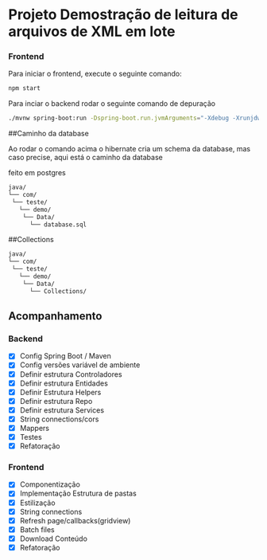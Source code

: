 # Projeto Demostração de leitura de arquivos de XML em lote

### Frontend

Para iniciar o frontend, execute o seguinte comando:

```bash
npm start
```

Para inciar o backend rodar o seguinte comando de depuração

```bash
./mvnw spring-boot:run -Dspring-boot.run.jvmArguments="-Xdebug -Xrunjdwp:transport=dt_socket,server=y,suspend=n,address=*:8000"
```

##Caminho da database

Ao rodar o comando acima o hibernate cria um schema da database, mas caso precise, aqui está o caminho da database 

feito em postgres

```bash
java/
└── com/
 └── teste/
   └── demo/
    └── Data/ 
      └── database.sql
```
##Collections 

```bash
java/
└── com/
 └── teste/
   └── demo/
    └── Data/ 
      └── Collections/
```
## Acompanhamento

### Backend

- [x] Config Spring Boot / Maven
- [x] Config versões variável de ambiente
- [x] Definir estrutura Controladores
- [x] Definir estrutura Entidades
- [x] Definir Estrutura Helpers
- [x] Definir estrutura Repo
- [x] Definir estrutura Services
- [x] String connections/cors
- [x] Mappers
- [x] Testes
- [x] Refatoração

### Frontend

- [x] Componentização
- [x] Implementação Estrutura de pastas
- [x] Estilização
- [x] String connections
- [x] Refresh page/callbacks(gridview)
- [x] Batch files
- [x] Download Conteúdo
- [x] Refatoração
